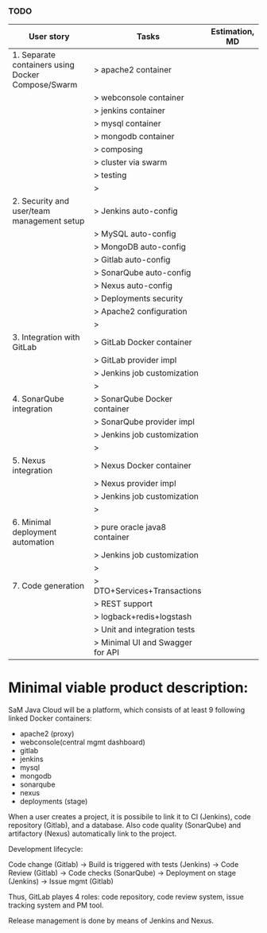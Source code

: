 ### TODO 

| User story                                             | Tasks                               | Estimation, MD                 | 
| ------------------------------------------------------ | ----------------------------------- | ------------------------------ |
| 1. Separate containers using Docker Compose/Swarm      | > apache2 container                 |                                |
|                                                        | > webconsole container              |                                |
|                                                        | > jenkins container                 |                                |
|                                                        | > mysql container                   |                                |
|                                                        | > mongodb container                 |                                |
|                                                        | > composing                         |                                |
|                                                        | > cluster via swarm                 |                                |
|                                                        | > testing                           |                                |
|                                                        | >                                   |                                |
| 2. Security and user/team management setup             | > Jenkins auto-config               |                                |
|                                                        | > MySQL auto-config                 |                                |
|                                                        | > MongoDB auto-config               |                                |
|                                                        | > Gitlab auto-config                |                                |
|                                                        | > SonarQube auto-config             |                                |
|                                                        | > Nexus auto-config                 |                                |
|                                                        | > Deployments security              |                                |
|                                                        | > Apache2 configuration             |                                |
|                                                        | >                                   |                                |
| 3. Integration with GitLab                             | > GitLab Docker container           |                                |
|                                                        | > GitLab provider impl              |                                |
|                                                        | > Jenkins job customization         |                                |
|                                                        | >                                   |                                |
| 4. SonarQube integration                               | > SonarQube Docker container        |                                |
|                                                        | > SonarQube provider impl           |                                |
|                                                        | > Jenkins job customization         |                                |
|                                                        | >                                   |                                |
| 5. Nexus integration                                   | > Nexus Docker container            |                                |
|                                                        | > Nexus provider impl               |                                |
|                                                        | > Jenkins job customization         |                                |
|                                                        | >                                   |                                |
| 6. Minimal deployment automation                       | > pure oracle java8 container       |                                |
|                                                        | > Jenkins job customization         |                                |
|                                                        | >                                   |                                |
| 7. Code generation                                     | > DTO+Services+Transactions         |                                |
|                                                        | > REST support                      |                                |
|                                                        | > logback+redis+logstash            |                                |
|                                                        | > Unit and integration tests        |                                |
|                                                        | > Minimal UI and Swagger for API    |                                |

# Minimal viable product description:
SaM Java Cloud will be a platform, which consists of at least 9 following linked Docker containers:
- apache2 (proxy)
- webconsole(central mgmt dashboard)
- gitlab
- jenkins
- mysql
- mongodb
- sonarqube
- nexus
- deployments (stage)

When a user creates a project, it is possibile to link it to CI (Jenkins), code repository (Gitlab), and a database. Also code quality (SonarQube) and artifactory (Nexus) 
automatically link to the project.

Development lifecycle:

Code change (Gitlab) -> Build is triggered with tests (Jenkins) -> Code Review (Gitlab) -> Code checks (SonarQube) -> Deployment on stage (Jenkins) -> Issue mgmt (Gitlab)

Thus, GitLab playes 4 roles: code repository, code review system, issue tracking system and PM tool.

Release management is done by means of Jenkins and Nexus.
